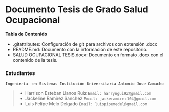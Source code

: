 # Documento Tesis de Grado Salud Ocupacional

**Tabla de Contenido**
- .gitattributes: Configuración de git para archivos con extensión .docx
- README.md: Documento con la información de este repositorio.
- SALUD OCUPACIONAL TESIS.docx: Documento en formato .docx con el contenido de la tesis.

### Estudiantes
`Ingeniería  en Sistemas Institución Universitaria Antonio Jose Camacho`
> - Harrison Esteban Llanos Ruiz `Email: harryngui92@gmail.com`
> - Jackeline Ramirez Sanchez `Email: jackeramirez104@gmail.com`
> - Luis Felipe Melo Delgado `Email: luispipemedel@gmail.com`
